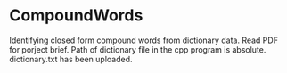 # CompoundWords
Identifying closed form compound words from dictionary data.
Read PDF for porject brief. Path of dictionary file in the cpp program is absolute.
dictionary.txt has been uploaded.
